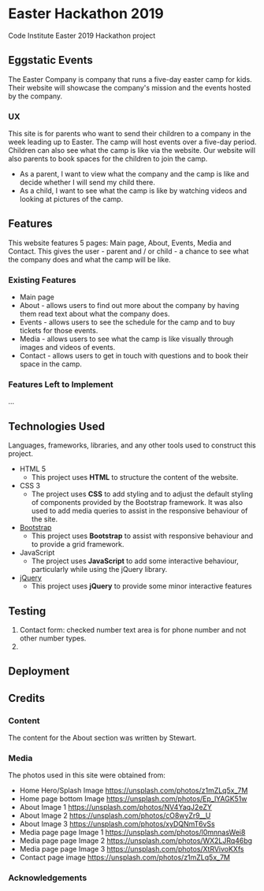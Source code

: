 # Easter Hackathon 2019

Code Institute Easter 2019 Hackathon project

## Eggstatic Events
The Easter Company is company that runs a five-day easter camp for kids. Their website will showcase the company's mission and the events hosted by the company.

### UX
This site is for parents who want to send their children to a company in the week leading up to Easter. The camp will host events over a five-day period. Children can also see what the camp is like via the website. Our website will also parents to book spaces for the children to join the camp.

* As a parent, I want to view what the company and the camp is like and decide whether I will send my child there.
* As a child, I want to see what the camp is like by watching videos and looking at pictures of the camp.

## Features
This website features 5 pages: Main page, About, Events, Media and Contact. This gives the user - parent and / or child - a chance to see what the company does and what the camp will be like.

### Existing Features
* Main page
* About - allows users to find out more about the company by having them read text about what the company does.
* Events - allows users to see the schedule for the camp and to buy tickets for those events.
* Media - allows users to see what the camp is like visually through images and videos of events.
* Contact - allows users to get in touch with questions and to book their space in the camp.

### Features Left to Implement

...

## Technologies Used

Languages, frameworks, libraries, and any other tools used to construct this project. 

- HTML 5
    - This project uses **HTML** to structure the content of the website.
- CSS 3
    - The project uses **CSS** to add styling and to adjust the default styling of components provided by the Bootstrap framework. It was also used to add media queries to assist in the responsive behaviour of the site.
- [Bootstrap](https://getbootstrap.com/)
    - This project uses **Bootstrap** to assist with responsive behaviour and to provide a grid framework.
- JavaScript
    - The project uses **JavaScript** to add some interactive behaviour, particularly while using the jQuery library.
- [jQuery](https://jquery.com/)
    - This project uses **jQuery** to provide some minor interactive features 
    
    
## Testing

1. Contact form: checked number text area is for phone number and not other number types.
2. 



## Deployment

## Credits

### Content
The content for the About section was written by Stewart.

### Media
The photos used in this site were obtained from:
* Home Hero/Splash Image https://unsplash.com/photos/z1mZLq5x_7M
* Home page bottom Image https://unsplash.com/photos/Ep_lYAGK51w
* About Image 1 https://unsplash.com/photos/NV4YaqJ2eZY
* About Image 2 https://unsplash.com/photos/cO8wyZr9__U
* About Image 3 https://unsplash.com/photos/xyDQNmT6vSs
* Media page page Image 1 https://unsplash.com/photos/l0mnnasWei8
* Media page page Image 2 https://unsplash.com/photos/WX2LJRq46bg
* Media page page Image 3 https://unsplash.com/photos/XtRVivoKXfs
* Contact page image https://unsplash.com/photos/z1mZLq5x_7M

### Acknowledgements
